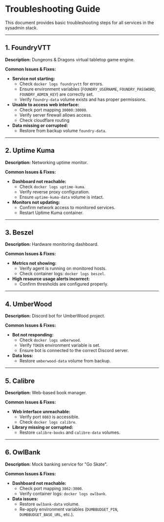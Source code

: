 # Troubleshooting Guide

This document provides basic troubleshooting steps for all services in the sysadmin stack.

---

## 1. FoundryVTT
**Description:** Dungeons & Dragons virtual tabletop game engine.

**Common Issues & Fixes:**
- **Service not starting:**
  - Check `docker logs foundryvtt` for errors.
  - Ensure environment variables (`FOUNDRY_USERNAME`, `FOUNDRY_PASSWORD`, `FOUNDRY_ADMIN_KEY`) are correctly set.
  - Verify `foundry-data` volume exists and has proper permissions.
- **Unable to access web interface:**
  - Check port mapping `30000:30000`.
  - Verify server firewall allows access.
  - Check cloudflare routing
- **Data missing or corrupted:**
  - Restore from backup volume `foundry-data`.

---

## 2. Uptime Kuma
**Description:** Networking uptime monitor.

**Common Issues & Fixes:**
- **Dashboard not reachable:**
  - Check `docker logs uptime-kuma`.
  - Verify reverse proxy configuration.
  - Ensure `uptime-kuma-data` volume is intact.
- **Monitors not updating:**
  - Confirm network access to monitored services.
  - Restart Uptime Kuma container.

---

## 3. Beszel
**Description:** Hardware monitoring dashboard.

**Common Issues & Fixes:**
- **Metrics not showing:**
  - Verify agent is running on monitored hosts.
  - Check container logs: `docker logs beszel`.
- **High resource usage alerts incorrect:**
  - Confirm thresholds are configured properly.

---

## 4. UmberWood
**Description:** Discord bot for UmberWood project.

**Common Issues & Fixes:**
- **Bot not responding:**
  - Check `docker logs umberwood`.
  - Verify `TOKEN` environment variable is set.
  - Ensure bot is connected to the correct Discord server.
- **Data loss:**
  - Restore `umberwood-data` volume from backup.

---

## 5. Calibre
**Description:** Web-based book manager.

**Common Issues & Fixes:**
- **Web interface unreachable:**
  - Verify port `8083` is accessible.
  - Check `docker logs calibre`.
- **Library missing or corrupted:**
  - Restore `calibre-books` and `calibre-data` volumes.

---

## 6. OwlBank
**Description:** Mock banking service for "Go Skate".

**Common Issues & Fixes:**
- **Dashboard not reachable:**
  - Check port mapping `3862:3000`.
  - Verify container logs: `docker logs owlbank`.
- **Data issues:**
  - Restore `owlbank-data` volume.
  - Re-apply environment variables (`DUMBBUDGET_PIN`, `DUMBBUDGET_BASE_URL`, etc.).
